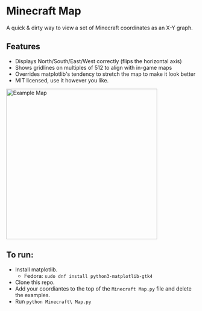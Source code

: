 # Minecraft Map

A quick & dirty way to view a set of Minecraft coordinates
as an X-Y graph.

## Features

- Displays North/South/East/West correctly (flips the horizontal axis)
- Shows gridlines on multiples of 512 to align with in-game maps
- Overrides matplotlib's tendency to stretch the map to make it look better
- MIT licensed, use it however you like.

<img src="https://github.com/user-attachments/assets/f1018139-0eb5-4720-b3a1-a752e3858f6a" alt="Example Map" width="400">

## To run:

- Install matplotlib.
  - Fedora: `sudo dnf install python3-matplotlib-gtk4`
- Clone this repo.
- Add your coordiantes to the top of the `Minecraft Map.py` file and delete the examples.
- Run `python Minecraft\ Map.py`
